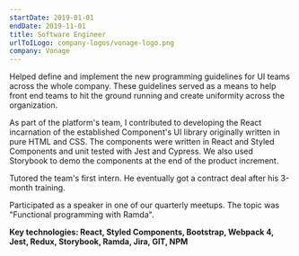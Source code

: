 ```yaml
---
startDate: 2019-01-01
endDate: 2019-11-01
title: Software Engineer
urlToILogo: company-logos/vonage-logo.png
company: Vonage
---
```


Helped define and implement the new programming guidelines for UI teams across the whole company. These guidelines served as a means to help front end teams to hit the ground running and create uniformity across the organization.

As part of the platform's team, I contributed to developing the React incarnation of the established Component's UI library originally written in pure HTML and CSS. The components were written in React and Styled Components and unit tested with Jest and Cypress. We also used Storybook to demo the components at the end of the product increment.

Tutored the team's first intern. He eventually got a contract deal after his 3-month training.

Participated as a speaker in one of our quarterly meetups. The topic was "Functional programming with Ramda".

**Key technologies: React, Styled Components, Bootstrap, Webpack 4, Jest, Redux, Storybook, Ramda, Jira, GIT, NPM**